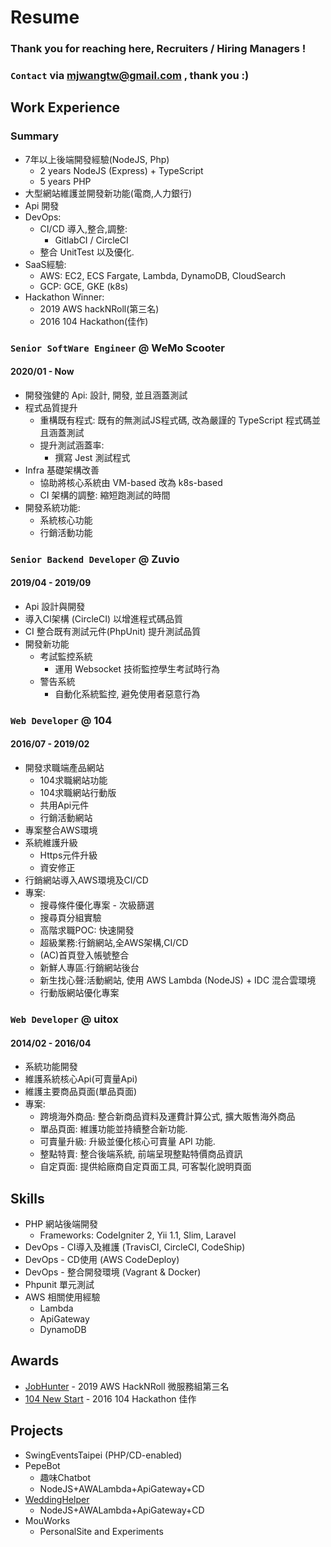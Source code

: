 # Resume

### Thank you for reaching here, Recruiters / Hiring Managers !
### `Contact` via mjwangtw@gmail.com , thank you :) 

## Work Experience

### Summary
* 7年以上後端開發經驗(NodeJS, Php)
    * 2 years NodeJS (Express) + TypeScript 
    * 5 years PHP
* 大型網站維護並開發新功能(電商,人力銀行)
* Api 開發
* DevOps: 
    * CI/CD 導入,整合,調整:
       * GitlabCI / CircleCI 
    * 整合 UnitTest 以及優化.
* SaaS經驗: 
    * AWS: EC2, ECS Fargate, Lambda, DynamoDB, CloudSearch
    * GCP: GCE, GKE (k8s)
* Hackathon Winner: 
    * 2019 AWS hackNRoll(第三名) 
    * 2016 104 Hackathon(佳作)

### `Senior SoftWare Engineer` @ WeMo Scooter
#### 2020/01 - Now
* 開發強健的 Api: 設計, 開發, 並且涵蓋測試
* 程式品質提升
    * 重構既有程式: 既有的無測試JS程式碼, 改為嚴謹的 TypeScript 程式碼並且涵蓋測試
    * 提升測試涵蓋率:
        * 撰寫 Jest 測試程式
* Infra 基礎架構改善
    * 協助將核心系統由 VM-based 改為 k8s-based
    * CI 架構的調整: 縮短跑測試的時間
* 開發系統功能:
    * 系統核心功能
    * 行銷活動功能

### `Senior Backend Developer` @ Zuvio
#### 2019/04 - 2019/09
* Api 設計與開發
* 導入CI架構 (CircleCI) 以增進程式碼品質
* CI 整合既有測試元件(PhpUnit) 提升測試品質
* 開發新功能
    * 考試監控系統
        * 運用 Websocket 技術監控學生考試時行為
    * 警告系統
        * 自動化系統監控, 避免使用者惡意行為

### `Web Developer` @ 104
#### 2016/07 - 2019/02
* 開發求職端產品網站
    * 104求職網站功能
    * 104求職網站行動版
    * 共用Api元件
    * 行銷活動網站
* 專案整合AWS環境
* 系統維護升級
    * Https元件升級
    * 資安修正
* 行銷網站導入AWS環境及CI/CD    
* 專案:
    * 搜尋條件優化專案 - 次級篩選
    * 搜尋頁分組實驗
    * 高階求職POC: 快速開發
    * 超級業務:行銷網站,全AWS架構,CI/CD
    * (AC)首頁登入帳號整合
    * 新鮮人專區:行銷網站後台
    * 新生找心聲:活動網站, 使用 AWS Lambda (NodeJS) + IDC 混合雲環境
    * 行動版網站優化專案

### `Web Developer` @ uitox
#### 2014/02 - 2016/04
* 系統功能開發
* 維護系統核心Api(可賣量Api)
* 維護主要商品頁面(單品頁面)
* 專案:
    * 跨境海外商品: 整合新商品資料及運費計算公式, 擴大販售海外商品
    * 單品頁面: 維護功能並持續整合新功能.
    * 可賣量升級: 升級並優化核心可賣量 API 功能.
    * 整點特賣: 整合後端系統, 前端呈現整點特價商品資訊
    * 自定頁面: 提供給廠商自定頁面工具, 可客製化說明頁面

## Skills
* PHP 網站後端開發
    * Frameworks: CodeIgniter 2, Yii 1.1, Slim, Laravel
* DevOps - CI導入及維護 (TravisCI, CircleCI, CodeShip)
* DevOps - CD使用 (AWS CodeDeploy)
* DevOps - 整合開發環境 (Vagrant & Docker)
* Phpunit 單元測試
* AWS 相關使用經驗
    * Lambda
    * ApiGateway
    * DynamoDB

## Awards
* [JobHunter](../projects/jobHunter.md) - 2019 AWS HackNRoll 微服務組第三名
* [104 New Start](../projects/m1ga.md) - 2016 104 Hackathon 佳作

## Projects

* SwingEventsTaipei (PHP/CD-enabled)
* PepeBot 
    * 趣味Chatbot
    * NodeJS+AWALambda+ApiGateway+CD
* [WeddingHelper](../projects/weddinghelper.html) 
    * NodeJS+AWALambda+ApiGateway+CD
* MouWorks
    * PersonalSite and Experiments
